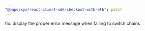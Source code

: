 ```yaml
---
"@paperxyz/react-client-sdk-checkout-with-eth": patch
---
```


fix: display the proper error message when failing to switch chains
